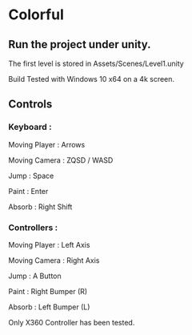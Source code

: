 # Colorful

## Run the project under unity.
The first level is stored in Assets/Scenes/Level1.unity

Build Tested with Windows 10 x64 on a 4k screen.
## Controls
### Keyboard :
Moving Player : Arrows

Moving Camera : ZQSD / WASD

Jump : Space

Paint : Enter

Absorb : Right Shift

### Controllers :
Moving Player : Left Axis

Moving Camera : Right Axis

Jump : A Button

Paint : Right Bumper (R)

Absorb : Left Bumper (L)



Only X360 Controller has been tested.

